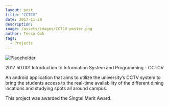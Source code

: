 ```yaml
---
layout: post
title: "CCTCV"
date: 2017-11-29
description:
image: /assets/images/CCTCV-poster.png
author: Tessa Goh
tags:
  - Projects
---
```


![Placeholder](/assets/images/CCTCV-poster.png)

2017 50.001 Introduction to Information System and Programming - CCTCV

An android application that aims to utilize the university’s CCTV system to bring the students access to the real-time availability of the different dining locations and studying spots all around campus.

This project was awarded the Singtel Merit Award.
